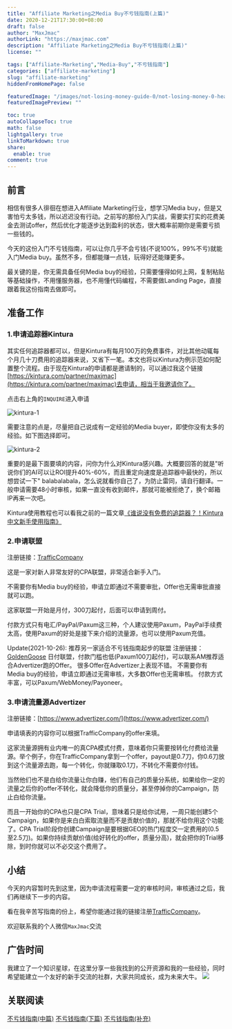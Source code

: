 ```yaml
---
title: "Affiliate Marketing之Media Buy不亏钱指南(上篇)"
date: 2020-12-21T17:30:00+08:00
draft: false
author: "MaxJmac"
authorLink: "https://maxjmac.com"
description: "Affiliate Marketing之Media Buy不亏钱指南(上篇)"
license: ""

tags: ["Affiliate-Marketing","Media-Buy","不亏钱指南"]
categories: ["affiliate-marketing"]
slug: "affiliate-marketing"
hiddenFromHomePage: false

featuredImage: "/images/not-losing-money-guide-0/not-losing-money-0-head.jpg"
featuredImagePreview: ""

toc: true
autoCollapseToc: true
math: false
lightgallery: true
linkToMarkdown: true
share:
  enable: true
comment: true
---
```

## 前言

相信有很多人徘徊在想进入Affiliate Marketing行业，想学习Media buy，但是又害怕亏太多钱，所以迟迟没有行动。之前写的那份入门实战，需要实打实的花费美金去测试offer，然后优化才能逐步达到盈利的状态，很大概率前期你是需要亏损一些钱的。

今天的这份入门不亏钱指南，可以让你几乎不会亏钱(不说100%，99%不亏)就能入门Media buy。虽然不多，但都能赚一点钱，玩得好还能赚更多。

最关键的是，你无需具备任何Media buy的经验，只需要懂得如何上网，复制粘贴等基础操作，不用懂服务器，也不用懂代码编程，不需要做Landing Page，直接跟着我这份指南去做即可。

## 准备工作

### 1.申请追踪器Kintura

其实任何追踪器都可以，但是Kintura有每月100万的免费事件，对比其他动辄每个月几十刀费用的追踪器来说，又省下一笔。本文也将以Kintura为例示范如何配置整个流程。由于现在Kintura的申请都是邀请制的，可以通过我这个链接[https://kintura.com/partner/maxjmac](https://kintura.com/partner/maxjmac)去申请，相当于我邀请你了。

点击右上角的`INQUIRE`进入申请

![kintura-1](/images/not-losing-money-guide-0/kintura-1.png)

需要注意的点是，尽量把自己说成有一定经验的Media buyer，即使你没有太多的经验。如下图选择即可。

![kintura-2](/images/not-losing-money-guide-0/kintura-2.png)

重要的是最下面要填的内容，问你为什么对Kintura感兴趣。大概要回答的就是"听说你们的AI可以让ROI提升40%-60%，而且重定向速度是追踪器中最快的，所以想尝试一下" balabalabala，怎么说就看你自己了，为防止雷同，请自行翻译。一般申请需要48小时审核，如果一直没有收到邮件，那就可能被拒绝了，换个邮箱IP再来一次吧。

Kintura使用教程也可以看我之前的一篇文章[《谁说没有免费的追踪器？！Kintura中文新手使用指南》](https://maxjmac.com/affiliate-marketing/kintura-chinese-base-guideline/)

### 2.申请联盟

注册链接：[TrafficCompany](http://www.trafficcompany.com/signup?p=9319)

这是一家对新人非常友好的CPA联盟，非常适合新手入门。

不需要你有Media buy的经验，申请立即通过不需要审批，Offer也无需审批直接就可以跑。

这家联盟一开始是月付，300刀起付，后面可以申请到周付。

付款方式只有电汇/PayPal/Paxum这三种，个人建议使用Paxum，PayPal手续费太高，使用Paxum的好处是接下来介绍的流量源，也可以使用Paxum充值。

Update(2021-10-26):
推荐另一家适合不亏钱指南起步的联盟
注册链接：[GoldenGoose](https://gg.agency/register?ref=VDsycZVduMR8u-vD)
日付联盟，付款门槛也低(Paxum100刀起付)，可以联系AM推荐适合Advertizer跑的Offer。
很多Offer在Advertizer上表现不错。
不需要你有Media buy的经验，申请立即通过无需审核，大多数Offer也无需审核。
付款方式丰富，可以Paxum/WebMoney/Payoneer。

### 3.申请流量源Advertizer

注册链接：[https://www.advertizer.com/](https://www.advertizer.com/)

申请填表的内容你可以根据TrafficCompany的offer来填。

这家流量源拥有业内唯一的真CPA模式付费，意味着你只需要按转化付费给流量源。举个例子，你在TrafficCompany拿到一个offer，payout是0.7刀，你0.6刀放到这个流量源去跑，每一个转化，你就赚取0.1刀，不转化不需要你付钱。

当然他们也不是白给你流量让你白赚，他们有自己的质量分系统，如果给你一定的流量之后你的offer不转化，就会降低你的质量分，甚至停掉你的Campaign，防止白给你流量。

而且一开始你的CPA也只是CPA Trial，意味着只是给你试用，一周只能创建5个Campaign，如果你是来白白索取流量而不是贡献价值的，那就不给你用这个功能了。CPA Trial阶段你创建Campaign是要根据GEO的热门程度交一定费用的(0.5至2.5刀)。如果你持续贡献价值(给好转化的offer，质量分高)，就会把你的Trial移除，到时你就可以不必交这个费用了。

## 小结

今天的内容暂时先到这里，因为申请流程需要一定的审核时间，审核通过之后，我们再继续下一步的内容。

看在我辛苦写指南的份上，希望你能通过我的链接注册[TrafficCompany](http://www.trafficcompany.com/signup?p=9319)。

欢迎联系我的个人微信`MaxJmac`交流

## 广告时间
我建立了一个知识星球，在这里分享一些我找到的公开资源和我的一些经验，同时希望能建立一个友好的新手交流的社群，大家共同成长，成为未来大牛。
![](/images/contact.jpg)

## 关联阅读

[不亏钱指南(中篇)](https://maxjmac.com/affiliate-marketing/not-losing-money-guide-1/)
[不亏钱指南(下篇)](https://maxjmac.com/affiliate-marketing/not-losing-money-guide-2/)
[不亏钱指南(补充)](https://maxjmac.com/affiliate-marketing/not-losing-money-guide-3/)